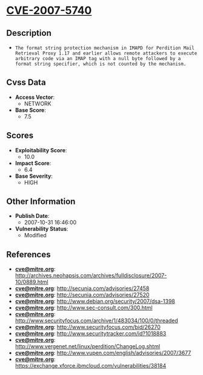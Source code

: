 
# [CVE-2007-5740](https://cve.mitre.org/cgi-bin/cvename.cgi?name=CVE-2007-5740)

## Description

- `The format string protection mechanism in IMAPD for Perdition Mail Retrieval Proxy 1.17 and earlier allows remote attackers to execute arbitrary code via an IMAP tag with a null byte followed by a format string specifier, which is not counted by the mechanism.`

## Cvss Data

- **Access Vector**:
  - NETWORK
- **Base Score**:
  - 7.5

## Scores

- **Exploitability Score**:
  - 10.0
- **Impact Score**:
  - 6.4
- **Base Severity**:
  - HIGH

## Other Information

- **Publish Date**:
  - 2007-10-31 16:46:00
- **Vulnerability Status**:
  - Modified

## References

- **cve@mitre.org**: http://archives.neohapsis.com/archives/fulldisclosure/2007-10/0889.html
- **cve@mitre.org**: http://secunia.com/advisories/27458
- **cve@mitre.org**: http://secunia.com/advisories/27520
- **cve@mitre.org**: http://www.debian.org/security/2007/dsa-1398
- **cve@mitre.org**: http://www.sec-consult.com/300.html
- **cve@mitre.org**: http://www.securityfocus.com/archive/1/483034/100/0/threaded
- **cve@mitre.org**: http://www.securityfocus.com/bid/26270
- **cve@mitre.org**: http://www.securitytracker.com/id?1018883
- **cve@mitre.org**: http://www.vergenet.net/linux/perdition/ChangeLog.shtml
- **cve@mitre.org**: http://www.vupen.com/english/advisories/2007/3677
- **cve@mitre.org**: https://exchange.xforce.ibmcloud.com/vulnerabilities/38184
